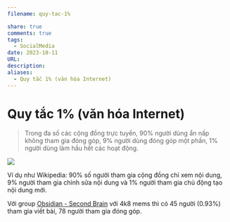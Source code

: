 ```yaml
---
filename: quy-tac-1%

share: true
comments: true
tags:
  - SocialMedia
date: 2023-10-11
URL: 
description: 
aliases:
  - Quy tắc 1% (văn hóa Internet)
---
```

# Quy tắc 1% (văn hóa Internet)

> Trong đa số các cộng đồng trực tuyến, 90% người dùng ẩn nấp không tham gia đóng góp, 9% người dùng đóng góp một phần, 1% người dùng làm hầu hết các hoạt động.

![](https://i.imgur.com/3WrqmCY.png)


Ví dụ như Wikipedia: 90% số người tham gia cộng đồng chỉ xem nội dung, 9% người tham gia chỉnh sửa nội dung và 1% người tham gia chủ động tạo nội dung mới.

Với group [Obsidian - Second Brain](https://www.facebook.com/groups/594306492570157) với 4k8 mems thì có 45 người (0.93%) tham gia viết bài, 78 người tham gia đóng góp.
